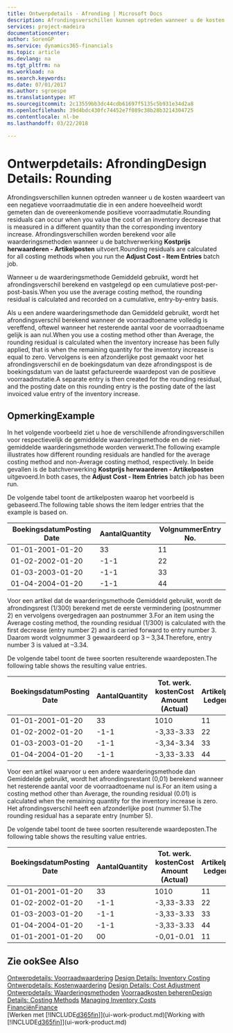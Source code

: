 ```yaml
---
title: Ontwerpdetails - Afronding | Microsoft Docs
description: Afrondingsverschillen kunnen optreden wanneer u de kosten waardeert van een negatieve voorraadmutatie die in een andere hoeveelheid wordt gemeten dan de overeenkomende positieve voorraadmutatie. Afrondingsverschillen worden berekend voor alle waarderingsmethoden wanneer u de batchverwerking **Kostprijs herwaarderen - Artikelposten** uitvoert.
services: project-madeira
documentationcenter: 
author: SorenGP
ms.service: dynamics365-financials
ms.topic: article
ms.devlang: na
ms.tgt_pltfrm: na
ms.workload: na
ms.search.keywords: 
ms.date: 07/01/2017
ms.author: sgroespe
ms.translationtype: HT
ms.sourcegitcommit: 2c13559bb3dc44cdb61697f5135c5b931e34d2a8
ms.openlocfilehash: 39d4bdc430fc74452e7f089c38b28b3214304725
ms.contentlocale: nl-be
ms.lasthandoff: 03/22/2018

---
```

# <a name="design-details-rounding"></a><span data-ttu-id="3a882-104">Ontwerpdetails: Afronding</span><span class="sxs-lookup"><span data-stu-id="3a882-104">Design Details: Rounding</span></span>
<span data-ttu-id="3a882-105">Afrondingsverschillen kunnen optreden wanneer u de kosten waardeert van een negatieve voorraadmutatie die in een andere hoeveelheid wordt gemeten dan de overeenkomende positieve voorraadmutatie.</span><span class="sxs-lookup"><span data-stu-id="3a882-105">Rounding residuals can occur when you value the cost of an inventory decrease that is measured in a different quantity than the corresponding inventory increase.</span></span> <span data-ttu-id="3a882-106">Afrondingsverschillen worden berekend voor alle waarderingsmethoden wanneer u de batchverwerking **Kostprijs herwaarderen - Artikelposten** uitvoert.</span><span class="sxs-lookup"><span data-stu-id="3a882-106">Rounding residuals are calculated for all costing methods when you run the **Adjust Cost - Item Entries** batch job.</span></span>  

 <span data-ttu-id="3a882-107">Wanneer u de waarderingsmethode Gemiddeld gebruikt, wordt het afrondingsverschil berekend en vastgelegd op een cumulatieve post-per-post-basis.</span><span class="sxs-lookup"><span data-stu-id="3a882-107">When you use the average costing method, the rounding residual is calculated and recorded on a cumulative, entry-by-entry basis.</span></span>  

 <span data-ttu-id="3a882-108">Als u een andere waarderingsmethode dan Gemiddeld gebruikt, wordt het afrondingsverschil berekend wanneer de voorraadtoename volledig is vereffend, oftewel wanneer het resterende aantal voor de voorraadtoename gelijk is aan nul.</span><span class="sxs-lookup"><span data-stu-id="3a882-108">When you use a costing method other than Average, the rounding residual is calculated when the inventory increase has been fully applied, that is when the remaining quantity for the inventory increase is equal to zero.</span></span> <span data-ttu-id="3a882-109">Vervolgens is een afzonderlijke post gemaakt voor het afrondingsverschil en de boekingsdatum van deze afrondingspost is de boekingsdatum van de laatst gefactureerde waardepost van de positieve voorraadmutatie.</span><span class="sxs-lookup"><span data-stu-id="3a882-109">A separate entry is then created for the rounding residual, and the posting date on this rounding entry is the posting date of the last invoiced value entry of the inventory increase.</span></span>  

## <a name="example"></a><span data-ttu-id="3a882-110">Opmerking</span><span class="sxs-lookup"><span data-stu-id="3a882-110">Example</span></span>  
 <span data-ttu-id="3a882-111">In het volgende voorbeeld ziet u hoe de verschillende afrondingsverschillen voor respectievelijk de gemiddelde waarderingsmethode en de niet-gemiddelde waarderingsmethode worden verwerkt.</span><span class="sxs-lookup"><span data-stu-id="3a882-111">The following example illustrates how different rounding residuals are handled for the average costing method and non-Average costing method, respectively.</span></span> <span data-ttu-id="3a882-112">In beide gevallen is de batchverwerking **Kostprijs herwaarderen - Artikelposten** uitgevoerd.</span><span class="sxs-lookup"><span data-stu-id="3a882-112">In both cases, the **Adjust Cost - Item Entries** batch job has been run.</span></span>  

 <span data-ttu-id="3a882-113">De volgende tabel toont de artikelposten waarop het voorbeeld is gebaseerd.</span><span class="sxs-lookup"><span data-stu-id="3a882-113">The following table shows the item ledger entries that the example is based on.</span></span>  

|<span data-ttu-id="3a882-114">Boekingsdatum</span><span class="sxs-lookup"><span data-stu-id="3a882-114">Posting Date</span></span>|<span data-ttu-id="3a882-115">Aantal</span><span class="sxs-lookup"><span data-stu-id="3a882-115">Quantity</span></span>|<span data-ttu-id="3a882-116">Volgnummer</span><span class="sxs-lookup"><span data-stu-id="3a882-116">Entry No.</span></span>|  
|------------------|--------------|---------------|  
|<span data-ttu-id="3a882-117">01-01-20</span><span class="sxs-lookup"><span data-stu-id="3a882-117">01-01-20</span></span>|<span data-ttu-id="3a882-118">3</span><span class="sxs-lookup"><span data-stu-id="3a882-118">3</span></span>|<span data-ttu-id="3a882-119">1</span><span class="sxs-lookup"><span data-stu-id="3a882-119">1</span></span>|  
|<span data-ttu-id="3a882-120">01-02-20</span><span class="sxs-lookup"><span data-stu-id="3a882-120">02-01-20</span></span>|<span data-ttu-id="3a882-121">-1</span><span class="sxs-lookup"><span data-stu-id="3a882-121">-1</span></span>|<span data-ttu-id="3a882-122">2</span><span class="sxs-lookup"><span data-stu-id="3a882-122">2</span></span>|  
|<span data-ttu-id="3a882-123">01-03-20</span><span class="sxs-lookup"><span data-stu-id="3a882-123">03-01-20</span></span>|<span data-ttu-id="3a882-124">-1</span><span class="sxs-lookup"><span data-stu-id="3a882-124">-1</span></span>|<span data-ttu-id="3a882-125">3</span><span class="sxs-lookup"><span data-stu-id="3a882-125">3</span></span>|  
|<span data-ttu-id="3a882-126">01-04-20</span><span class="sxs-lookup"><span data-stu-id="3a882-126">04-01-20</span></span>|<span data-ttu-id="3a882-127">-1</span><span class="sxs-lookup"><span data-stu-id="3a882-127">-1</span></span>|<span data-ttu-id="3a882-128">4</span><span class="sxs-lookup"><span data-stu-id="3a882-128">4</span></span>|  

 <span data-ttu-id="3a882-129">Voor een artikel dat de waarderingsmethode Gemiddeld gebruikt, wordt de afrondingsrest (1/300) berekend met de eerste vermindering (postnummer 2) en vervolgens overgedragen aan postnummer 3.</span><span class="sxs-lookup"><span data-stu-id="3a882-129">For an item using the Average costing method, the rounding residual (1/300) is calculated with the first decrease (entry number 2) and is carried forward to entry number 3.</span></span> <span data-ttu-id="3a882-130">Daarom wordt volgnummer 3 gewaardeerd op 3 – 3,34.</span><span class="sxs-lookup"><span data-stu-id="3a882-130">Therefore, entry number 3 is valued at –3.34.</span></span>  

 <span data-ttu-id="3a882-131">De volgende tabel toont de twee soorten resulterende waardeposten.</span><span class="sxs-lookup"><span data-stu-id="3a882-131">The following table shows the resulting value entries.</span></span>  

|<span data-ttu-id="3a882-132">Boekingsdatum</span><span class="sxs-lookup"><span data-stu-id="3a882-132">Posting Date</span></span>|<span data-ttu-id="3a882-133">Aantal</span><span class="sxs-lookup"><span data-stu-id="3a882-133">Quantity</span></span>|<span data-ttu-id="3a882-134">Tot. werk. kosten</span><span class="sxs-lookup"><span data-stu-id="3a882-134">Cost Amount (Actual)</span></span>|<span data-ttu-id="3a882-135">Artikelpostnr.</span><span class="sxs-lookup"><span data-stu-id="3a882-135">Item Ledger Entry No.</span></span>|<span data-ttu-id="3a882-136">Volgnummer</span><span class="sxs-lookup"><span data-stu-id="3a882-136">Entry No.</span></span>|  
|------------------|--------------|----------------------------|---------------------------|---------------|  
|<span data-ttu-id="3a882-137">01-01-20</span><span class="sxs-lookup"><span data-stu-id="3a882-137">01-01-20</span></span>|<span data-ttu-id="3a882-138">3</span><span class="sxs-lookup"><span data-stu-id="3a882-138">3</span></span>|<span data-ttu-id="3a882-139">10</span><span class="sxs-lookup"><span data-stu-id="3a882-139">10</span></span>|<span data-ttu-id="3a882-140">1</span><span class="sxs-lookup"><span data-stu-id="3a882-140">1</span></span>|<span data-ttu-id="3a882-141">1</span><span class="sxs-lookup"><span data-stu-id="3a882-141">1</span></span>|  
|<span data-ttu-id="3a882-142">01-02-20</span><span class="sxs-lookup"><span data-stu-id="3a882-142">02-01-20</span></span>|<span data-ttu-id="3a882-143">-1</span><span class="sxs-lookup"><span data-stu-id="3a882-143">-1</span></span>|<span data-ttu-id="3a882-144">-3,33</span><span class="sxs-lookup"><span data-stu-id="3a882-144">-3.33</span></span>|<span data-ttu-id="3a882-145">2</span><span class="sxs-lookup"><span data-stu-id="3a882-145">2</span></span>|<span data-ttu-id="3a882-146">2</span><span class="sxs-lookup"><span data-stu-id="3a882-146">2</span></span>|  
|<span data-ttu-id="3a882-147">01-03-20</span><span class="sxs-lookup"><span data-stu-id="3a882-147">03-01-20</span></span>|<span data-ttu-id="3a882-148">-1</span><span class="sxs-lookup"><span data-stu-id="3a882-148">-1</span></span>|<span data-ttu-id="3a882-149">-3,34</span><span class="sxs-lookup"><span data-stu-id="3a882-149">-3.34</span></span>|<span data-ttu-id="3a882-150">3</span><span class="sxs-lookup"><span data-stu-id="3a882-150">3</span></span>|<span data-ttu-id="3a882-151">3</span><span class="sxs-lookup"><span data-stu-id="3a882-151">3</span></span>|  
|<span data-ttu-id="3a882-152">01-04-20</span><span class="sxs-lookup"><span data-stu-id="3a882-152">04-01-20</span></span>|<span data-ttu-id="3a882-153">-1</span><span class="sxs-lookup"><span data-stu-id="3a882-153">-1</span></span>|<span data-ttu-id="3a882-154">-3,33</span><span class="sxs-lookup"><span data-stu-id="3a882-154">-3.33</span></span>|<span data-ttu-id="3a882-155">4</span><span class="sxs-lookup"><span data-stu-id="3a882-155">4</span></span>|<span data-ttu-id="3a882-156">4</span><span class="sxs-lookup"><span data-stu-id="3a882-156">4</span></span>|  

 <span data-ttu-id="3a882-157">Voor een artikel waarvoor u een andere waarderingsmethode dan Gemiddelde gebruikt, wordt het afrondingsrestant (0,01) berekend wanneer het resterende aantal voor de voorraadtoename nul is.</span><span class="sxs-lookup"><span data-stu-id="3a882-157">For an item using a costing method other than Average, the rounding residual (0.01) is calculated when the remaining quantity for the inventory increase is zero.</span></span> <span data-ttu-id="3a882-158">Het afrondingsverschil heeft een afzonderlijke post (nummer 5).</span><span class="sxs-lookup"><span data-stu-id="3a882-158">The rounding residual has a separate entry (number 5).</span></span>  

 <span data-ttu-id="3a882-159">De volgende tabel toont de twee soorten resulterende waardeposten.</span><span class="sxs-lookup"><span data-stu-id="3a882-159">The following table shows the resulting value entries.</span></span>  

|<span data-ttu-id="3a882-160">Boekingsdatum</span><span class="sxs-lookup"><span data-stu-id="3a882-160">Posting Date</span></span>|<span data-ttu-id="3a882-161">Aantal</span><span class="sxs-lookup"><span data-stu-id="3a882-161">Quantity</span></span>|<span data-ttu-id="3a882-162">Tot. werk. kosten</span><span class="sxs-lookup"><span data-stu-id="3a882-162">Cost Amount (Actual)</span></span>|<span data-ttu-id="3a882-163">Artikelpostnr.</span><span class="sxs-lookup"><span data-stu-id="3a882-163">Item Ledger Entry No.</span></span>|<span data-ttu-id="3a882-164">Volgnummer</span><span class="sxs-lookup"><span data-stu-id="3a882-164">Entry No.</span></span>|  
|------------------|--------------|----------------------------|---------------------------|---------------|  
|<span data-ttu-id="3a882-165">01-01-20</span><span class="sxs-lookup"><span data-stu-id="3a882-165">01-01-20</span></span>|<span data-ttu-id="3a882-166">3</span><span class="sxs-lookup"><span data-stu-id="3a882-166">3</span></span>|<span data-ttu-id="3a882-167">10</span><span class="sxs-lookup"><span data-stu-id="3a882-167">10</span></span>|<span data-ttu-id="3a882-168">1</span><span class="sxs-lookup"><span data-stu-id="3a882-168">1</span></span>|<span data-ttu-id="3a882-169">1</span><span class="sxs-lookup"><span data-stu-id="3a882-169">1</span></span>|  
|<span data-ttu-id="3a882-170">01-02-20</span><span class="sxs-lookup"><span data-stu-id="3a882-170">02-01-20</span></span>|<span data-ttu-id="3a882-171">-1</span><span class="sxs-lookup"><span data-stu-id="3a882-171">-1</span></span>|<span data-ttu-id="3a882-172">-3,33</span><span class="sxs-lookup"><span data-stu-id="3a882-172">-3.33</span></span>|<span data-ttu-id="3a882-173">2</span><span class="sxs-lookup"><span data-stu-id="3a882-173">2</span></span>|<span data-ttu-id="3a882-174">2</span><span class="sxs-lookup"><span data-stu-id="3a882-174">2</span></span>|  
|<span data-ttu-id="3a882-175">01-03-20</span><span class="sxs-lookup"><span data-stu-id="3a882-175">03-01-20</span></span>|<span data-ttu-id="3a882-176">-1</span><span class="sxs-lookup"><span data-stu-id="3a882-176">-1</span></span>|<span data-ttu-id="3a882-177">-3,33</span><span class="sxs-lookup"><span data-stu-id="3a882-177">-3.33</span></span>|<span data-ttu-id="3a882-178">3</span><span class="sxs-lookup"><span data-stu-id="3a882-178">3</span></span>|<span data-ttu-id="3a882-179">3</span><span class="sxs-lookup"><span data-stu-id="3a882-179">3</span></span>|  
|<span data-ttu-id="3a882-180">01-04-20</span><span class="sxs-lookup"><span data-stu-id="3a882-180">04-01-20</span></span>|<span data-ttu-id="3a882-181">-1</span><span class="sxs-lookup"><span data-stu-id="3a882-181">-1</span></span>|<span data-ttu-id="3a882-182">-3,33</span><span class="sxs-lookup"><span data-stu-id="3a882-182">-3.33</span></span>|<span data-ttu-id="3a882-183">4</span><span class="sxs-lookup"><span data-stu-id="3a882-183">4</span></span>|<span data-ttu-id="3a882-184">4</span><span class="sxs-lookup"><span data-stu-id="3a882-184">4</span></span>|  
|<span data-ttu-id="3a882-185">01-01-20</span><span class="sxs-lookup"><span data-stu-id="3a882-185">01-01-20</span></span>|<span data-ttu-id="3a882-186">0</span><span class="sxs-lookup"><span data-stu-id="3a882-186">0</span></span>|<span data-ttu-id="3a882-187">-0,01</span><span class="sxs-lookup"><span data-stu-id="3a882-187">-0.01</span></span>|<span data-ttu-id="3a882-188">1</span><span class="sxs-lookup"><span data-stu-id="3a882-188">1</span></span>|<span data-ttu-id="3a882-189">5</span><span class="sxs-lookup"><span data-stu-id="3a882-189">5</span></span>|  

## <a name="see-also"></a><span data-ttu-id="3a882-190">Zie ook</span><span class="sxs-lookup"><span data-stu-id="3a882-190">See Also</span></span>  
 <span data-ttu-id="3a882-191">[Ontwerpdetails: Voorraadwaardering](design-details-inventory-costing.md) </span><span class="sxs-lookup"><span data-stu-id="3a882-191">[Design Details: Inventory Costing](design-details-inventory-costing.md) </span></span>  
 <span data-ttu-id="3a882-192">[Ontwerpdetails: Kostenwaardering](design-details-cost-adjustment.md) </span><span class="sxs-lookup"><span data-stu-id="3a882-192">[Design Details: Cost Adjustment](design-details-cost-adjustment.md) </span></span>  
 <span data-ttu-id="3a882-193">[Ontwerpdetails: Waarderingsmethoden](design-details-costing-methods.md) [Voorraadkosten beheren](finance-manage-inventory-costs.md)</span><span class="sxs-lookup"><span data-stu-id="3a882-193">[Design Details: Costing Methods](design-details-costing-methods.md) [Managing Inventory Costs](finance-manage-inventory-costs.md)</span></span>  
 [<span data-ttu-id="3a882-194">Financiën</span><span class="sxs-lookup"><span data-stu-id="3a882-194">Finance</span></span>](finance.md)  
 <span data-ttu-id="3a882-195">[Werken met [!INCLUDE[d365fin](includes/d365fin_md.md)]](ui-work-product.md)</span><span class="sxs-lookup"><span data-stu-id="3a882-195">[Working with [!INCLUDE[d365fin](includes/d365fin_md.md)]](ui-work-product.md)</span></span>

